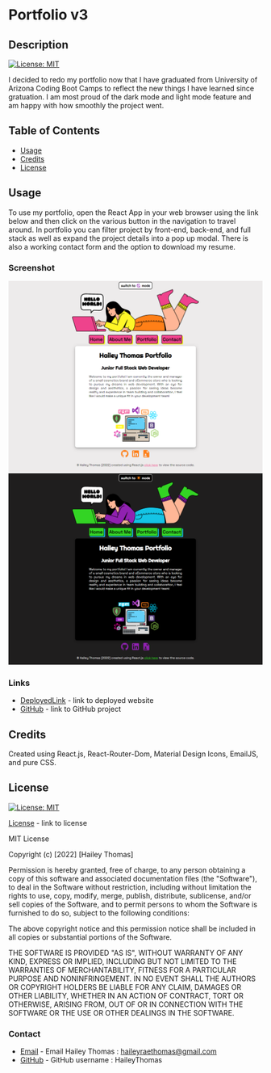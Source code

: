 # Portfolio v3

## Description

[![License: MIT](https://img.shields.io/badge/License-MIT-yellow.svg)](https://opensource.org/licenses/MIT)

I decided to redo my portfolio now that I have graduated from University of Arizona Coding Boot Camps to reflect the new things I have learned since gratuation. I am most proud of the dark mode and light mode feature and am happy with how smoothly the project went.

## Table of Contents

- [Usage](#usage)
- [Credits](#credits)
- [License](#license)

## Usage

To use my portfolio, open the React App in your web browser using the link below and then click on the various button in the navigation to travel around. In portfolio you can filter project by front-end, back-end, and full stack as well as expand the project details into a pop up modal. There is also a working contact form and the option to download my resume.

### Screenshot

![ScreenshotLight](./src/assets/images/screenshotlight.png) ![ScreenshotDark](./src/assets/images/screenshotdark.png)

### Links

- [DeployedLink](https://haileythomas.github.io/portfolio-v3/) - link to deployed website
- [GitHub](https://github.com/HaileyThomas/portfolio-v3) - link to GitHub project

## Credits

Created using React.js, React-Router-Dom, Material Design Icons, EmailJS, and pure CSS.

## License

[![License: MIT](https://img.shields.io/badge/License-MIT-yellow.svg)](https://opensource.org/licenses/MIT)

[License](https://opensource.org/licenses/MIT) - link to license

MIT License

Copyright (c) [2022] [Hailey Thomas]

Permission is hereby granted, free of charge, to any person obtaining a copy
of this software and associated documentation files (the "Software"), to deal
in the Software without restriction, including without limitation the rights
to use, copy, modify, merge, publish, distribute, sublicense, and/or sell
copies of the Software, and to permit persons to whom the Software is
furnished to do so, subject to the following conditions:

The above copyright notice and this permission notice shall be included in all
copies or substantial portions of the Software.

THE SOFTWARE IS PROVIDED "AS IS", WITHOUT WARRANTY OF ANY KIND, EXPRESS OR
IMPLIED, INCLUDING BUT NOT LIMITED TO THE WARRANTIES OF MERCHANTABILITY,
FITNESS FOR A PARTICULAR PURPOSE AND NONINFRINGEMENT. IN NO EVENT SHALL THE
AUTHORS OR COPYRIGHT HOLDERS BE LIABLE FOR ANY CLAIM, DAMAGES OR OTHER
LIABILITY, WHETHER IN AN ACTION OF CONTRACT, TORT OR OTHERWISE, ARISING FROM,
OUT OF OR IN CONNECTION WITH THE SOFTWARE OR THE USE OR OTHER DEALINGS IN THE
SOFTWARE.

### Contact

- [Email](mailto:haileyraethomas@gmail.com) - Email Hailey Thomas : haileyraethomas@gmail.com
- [GitHub](https://github.com/HaileyThomas) - GitHub username : HaileyThomas
